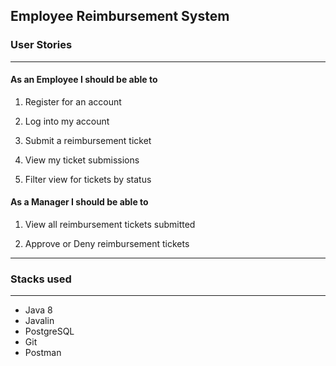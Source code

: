## Employee Reimbursement System

### User Stories

---

#### As an Employee I should be able to

1. Register for an account

2. Log into my account
3. Submit a reimbursement ticket
4. View my ticket submissions

5. Filter view for tickets by status

#### As a Manager I should be able to

1. View all reimbursement tickets submitted

2. Approve or Deny reimbursement tickets

---

### Stacks used

---

- Java 8
- Javalin
- PostgreSQL
- Git
- Postman
